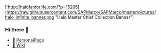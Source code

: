 ![http://halofanforlife.com/?p=15205](https://raw.githubusercontent.com/SAPMarco/SAPMarco/master/pictures/halo_infinite_banner.png "Halo Master Chief Collection Banner")


### Hi there 👋

* [📑 PersonalPage](https://sapmarco.github.io/)
* [📄 Wiki](https://github.com/SAPMarco/SAPMarco.github.io/wiki)
<!--

Banner Credits: https://www.halowaypoint.com/en-us/forums/29568daf8cd14083bd1b70a810bf3581/topics/halo-infinite-2019---screenshots-gifs-banners/04726fbf-c484-42da-a99e-7b4e2e3b8790/posts

**SAPMarco/SAPMarco** is a ✨ _special_ ✨ repository because its `README.md` (this file) appears on your GitHub profile.

Here are some ideas to get you started:

- 🔭 I’m currently working on ...
- 🌱 I’m currently learning ...
- 👯 I’m looking to collaborate on ...
- 🤔 I’m looking for help with ...
- 💬 Ask me about ...
- 📫 How to reach me: ...
- 😄 Pronouns: ...
- ⚡ Fun fact: ...
-->
